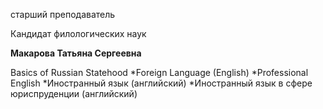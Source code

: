старший преподаватель

Кандидат филологических наук

**Макарова Татьяна Сергеевна**

Basics of Russian Statehood
	*Foreign Language (English)
	*Professional English
	*Иностранный язык (английский)
	*Иностранный язык в сфере юриспруденции (английский)